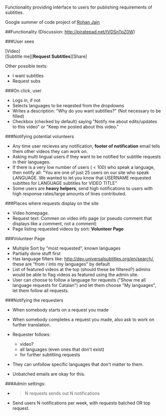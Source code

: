 Functionality providing interface to users for publishing requirements of
subtitles.

Google summer of code project of [Rohan Jain]( http://www.google-melange.com/gsoc/project/google/gsoc2011/crodjer/10001 )

##Functionality
(Discussion: <http://piratepad.net/tVDSnTpZ0W>)

###User sees

[Video]  
[Subtitle me][**Request Subtitles**][Share]

Other possible texts:

 - I want subtitles
 - Request subs

###On click, user

 - Logs in, if not
 - Selects languages to be reqested from the dropdowns
 - Writes a description: "Why do you want subtitles?" (Not necessary to be
   filled)
 - Checkbox (checked by default) saying "Notify me about edits/updates to
   this video" or "Keep me posted about this video."

###Notifying potential volunteers

 - Any time user recieves any notification, **footer of notification** email
   tells them other videos they can work on.
 - Asking multi lingual users if they want to be notified for subtitle requests
   in their languages.
 - If there is a very low number of users ( < 100) who speak a language, then
   notify all: "You are one of just 25 users on our site who speak LANGUAGE.
   We wanted to let you know that USERNAME requested subitltes for LANGUAGE
   subtitles for VIDEO TITLE"
 - Some users are **heavy helpers**, send high notifications to users with high
   response rates/large amounts of lines contributed.

###Places where requests display on the site

 - Video homepage.
 - Request text: Commen on video info page (or pseudo comment that displays
   like a comment, not a comment)
 - Page listing requested videos by sort: **Volunteer Page**

###Volunteer Page

 - Multiple Sort by "most requested", known languages
 - Partially done stuff first
 - Has language filters like: http://dev.universalsubtitles.org/en/search/,
   these are "from / into my languages" by default
 - List of featured videos at the top (should these be filtered?) admins would
   be able to flag videos as featured using the admin site.
 - User can choose to follow a language for requests ("Show me all  language
   requests for Catalan") and let them choose "My languages", let  them follow
   all requests.

###Notifying the requesters

 - When somebody starts on a request you made
 - When somebody completes a request you made, also ask to work on further
   translation.
 - Requester follows:

    - video?
    - all languages (even ones that don't exist)
    - for further subtitling requests
 - They can unfollow specific languages that don't matter to them.
 - Unbatched emails are okay for this.

###Admin settings:

 - > N requests sends out N notifications
 - Send users N notifications per week, with requests batched OR top request.
